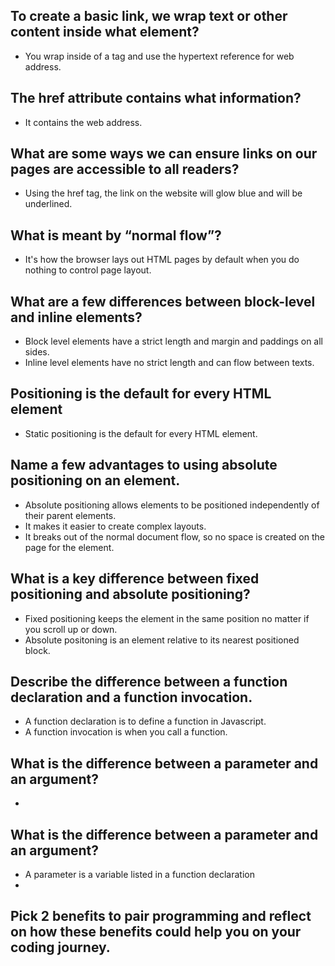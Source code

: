 

 ## To create a basic link, we wrap text or other content inside what element? 
- You wrap inside of a <a> tag and use the hypertext reference for web address.

  
## The href attribute contains what information?

- It contains the web address. 


## What are some ways we can ensure links on our pages are accessible to all readers?

- Using the href tag, the link on the website will glow blue and will be underlined.  

## What is meant by “normal flow”?

- It's how the browser lays out HTML pages by default when you do nothing to control page layout. 

## What are a few differences between block-level and inline elements?

- Block level elements have a strict length and margin and paddings on all sides.
- Inline level elements have no strict length and can flow between texts. 

## Positioning is the default for every HTML element

- Static positioning is the default for every HTML element.

## Name a few advantages to using absolute positioning on an element.

- Absolute positioning allows elements to be positioned independently of their parent elements.
- It makes it easier to create complex layouts.
- It breaks out of the normal document flow, so no space is created on the page for the element.

## What is a key difference between fixed positioning and absolute positioning?

- Fixed positioning keeps the element in the same position no matter if you scroll up or down.
- Absolute positoning is an element relative to its nearest positioned block. 

## Describe the difference between a function declaration and a function invocation.

- A function declaration is to define a function in Javascript.
- A function invocation is when you call a function. 

## What is the difference between a parameter and an argument?

- 

## What is the difference between a parameter and an argument?

- A parameter is a variable listed in a function declaration
- 

## Pick 2 benefits to pair programming and reflect on how these benefits could help you on your coding journey.
